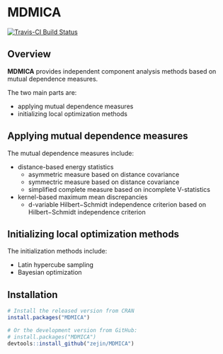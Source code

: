 # MDMICA

[![Travis-CI Build Status](https://travis-ci.org/zejin/MDMICA.svg?branch=master)](https://travis-ci.org/zejin/MDMICA.svg?branch=master)

## Overview

**MDMICA** provides independent component analysis methods based on mutual dependence measures.

The two main parts are:
- applying mutual dependence measures
- initializing local optimization methods

## Applying mutual dependence measures

The mutual dependence measures include:
- distance-based energy statistics 
  - asymmetric measure based on distance covariance
  - symmectric measure based on distance covariance
  - simplified complete measure based on incomplete V-statistics
- kernel-based maximum mean discrepancies
  - d-variable Hilbert−Schmidt independence criterion based on 
    Hilbert−Schmidt independence criterion

## Initializing local optimization methods

The initialization methods include:
- Latin hypercube sampling
- Bayesian optimization

## Installation

``` r
# Install the released version from CRAN
install.packages("MDMICA")

# Or the development version from GitHub:
# install.packages("MDMICA")
devtools::install_github("zejin/MDMICA")
```




